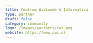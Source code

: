 ```yaml
---
title: Centrum Wiskunde & Informatica
type: partner
draft: false
category: community
logo: /images/partners/cwi.png
website: https://www.cwi.nl
---
```

